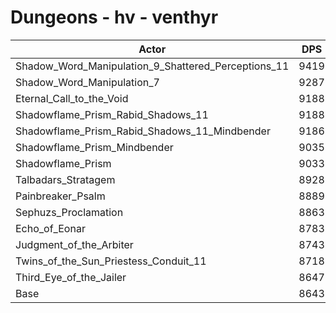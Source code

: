 # Dungeons - hv - venthyr
| Actor | DPS | Increase |
|---|:---:|:---:|
|Shadow_Word_Manipulation_9_Shattered_Perceptions_11|9419|8.98%|
|Shadow_Word_Manipulation_7|9287|7.45%|
|Eternal_Call_to_the_Void|9188|6.31%|
|Shadowflame_Prism_Rabid_Shadows_11|9188|6.31%|
|Shadowflame_Prism_Rabid_Shadows_11_Mindbender|9186|6.28%|
|Shadowflame_Prism_Mindbender|9035|4.54%|
|Shadowflame_Prism|9033|4.51%|
|Talbadars_Stratagem|8928|3.30%|
|Painbreaker_Psalm|8889|2.85%|
|Sephuzs_Proclamation|8863|2.55%|
|Echo_of_Eonar|8783|1.62%|
|Judgment_of_the_Arbiter|8743|1.16%|
|Twins_of_the_Sun_Priestess_Conduit_11|8718|0.87%|
|Third_Eye_of_the_Jailer|8647|0.05%|
|Base|8643|0.00%|
